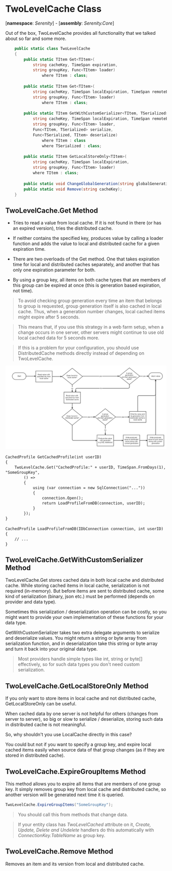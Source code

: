 # TwoLevelCache Class

[**namespace**: *Serenity*] - [**assembly**: *Serenity.Core*]

Out of the box, TwoLevelCache provides all functionality that we talked about so far and some more.

```cs
    public static class TwoLevelCache
    {
        public static TItem Get<TItem>(
            string cacheKey, TimeSpan expiration,
            string groupKey, Func<TItem> loader)
                where TItem : class;

        public static TItem Get<TItem>(
            string cacheKey, TimeSpan localExpiration, TimeSpan remoteExpiration,
            string groupKey, Func<TItem> loader)
                where TItem : class;

        public static TItem GetWithCustomSerializer<TItem, TSerialized>(
            string cacheKey, TimeSpan localExpiration, TimeSpan remoteExpiration,
            string groupKey, Func<TItem> loader,
            Func<TItem, TSerialized> serialize,
            Func<TSerialized, TItem> deserialize)
                where TItem : class
                where TSerialized : class;

        public static TItem GetLocalStoreOnly<TItem>(
            string cacheKey, TimeSpan localExpiration,
            string groupKey, Func<TItem> loader)
            where TItem : class;

        public static void ChangeGlobalGeneration(string globalGenerationKey);
        public static void Remove(string cacheKey);
    }
```

## TwoLevelCache.Get Method

- Tries to read a value from local cache. If it is not found in there (or has an expired version), tries the distributed cache.

- If neither contains the specified key, produces value by calling a loader function and adds the value to local and distributed cache for a given expiration time.

- There are two overloads of the Get method. One that takes expiration time for local and distributed caches separately, and another that has only one expiration parameter for both.

- By using a group key, all items on both cache types that are members of this group can be expired at once (this is generation based expiration, not time).

> To avoid checking group generation every time an item that belongs to group is requested, group generation itself is also cached in local cache. Thus, when a generation number changes, local cached items might expire after 5 seconds.

> This means that, if you use this strategy in a web farm setup, when a change occurs in one server, other servers might continue to use old local cached data for 5 seconds more.

> If this is a problem for your configuration, you should use DistributedCache methods directly instead of depending on TwoLevelCache.

![TwoLevelCache.Get Flow Diagram](img/two_level_cache_get_en.jpg)

```
CachedProfile GetCachedProfile(int userID)
{
    TwoLevelCache.Get("CachedProfile:" + userID, TimeSpan.FromDays(1), "SomeGroupKey",
        () =>
        {
            using (var connection = new SqlConnection("..."))
            {
                connection.Open();
                return LoadProfileFromDB(connection, userID);
            }
        });
}

CachedProfile LoadProfileFromDB(IDbConnection connection, int userID)
{
    // ...
}
```

## TwoLevelCache.GetWithCustomSerializer Method

TwoLevelCache.Get stores cached data in both local cache and distributed cache. While storing cached items in local cache, serialization is not required (in-memory). But before items are sent to distributed cache, some kind of serialization (binary, json etc.) must be performed (depends on provider and data type).

Sometimes this serialization / deserialization operation can be costly, so you might want to provide your own implementation of these functions for your data type.

GetWithCustomSerializer takes two extra delegate arguments to serialize and deserialize values. You might return a string or byte array from serialization function, and in deserialization take this string or byte array and turn it back into your original data type.

> Most providers handle simple types like int, string or byte[] effectively, so for such data types you don't need custom serialization.

## TwoLevelCache.GetLocalStoreOnly Method

If you only want to store items in local cache and not distributed cache, GetLocalStoreOnly can be useful.

When cached data by one server is not helpful for others (changes from server to server), so big or slow to serialize / deserialize, storing such data in distributed cache is not meaningful.

So, why shouldn't you use LocalCache directly in this case?

You could but not if you want to specify a group key, and expire local cached items easily when source data of that group changes (as if they are stored in distributed cache).


## TwoLevelCache.ExpireGroupItems Method

This method allows you to expire all items that are members of one group key. It simply removes group key from local cache and distributed cache, so another version will be generated next time it is queried.

```cs
TwoLevelCache.ExpireGroupItems("SomeGroupKey");
```

> You should call this from methods that change data.

> If your entity class has *TwoLevelCached* attribute on it, *Create, Update, Delete and Undelete* handlers do this automatically with *ConnectionKey.TableName* as group key.

## TwoLevelCache.Remove Method

Removes an item and its version from local and distributed cache.
